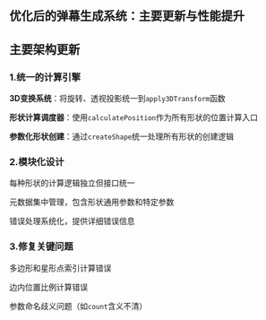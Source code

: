 ## 优化后的弹幕生成系统：主要更新与性能提升
## 主要架构更新

### 1.统一的计算引擎
**3D变换系统**：将旋转、透视投影统一到`apply3DTransform`函数

**形状计算调度器**：使用`calculatePosition`作为所有形状的位置计算入口

**参数化形状创建**：通过`createShape`统一处理所有形状的创建逻辑

### 2.模块化设计
每种形状的计算逻辑独立但接口统一

元数据集中管理，包含形状通用参数和特定参数

错误处理系统化，提供详细错误信息

### 3.修复关键问题
多边形和星形点索引计算错误

边内位置比例计算错误

参数命名歧义问题（如`count`含义不清）